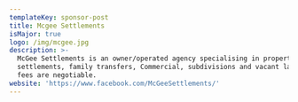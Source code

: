 ```yaml
---
templateKey: sponsor-post
title: Mcgee Settlements
isMajor: true
logo: /img/mcgee.jpg
description: >-
  McGee Settlements is an owner/operated agency specialising in property
  settlements, family transfers, Commercial, subdivisions and vacant land. All
  fees are negotiable.
website: 'https://www.facebook.com/McGeeSettlements/'
---
```


